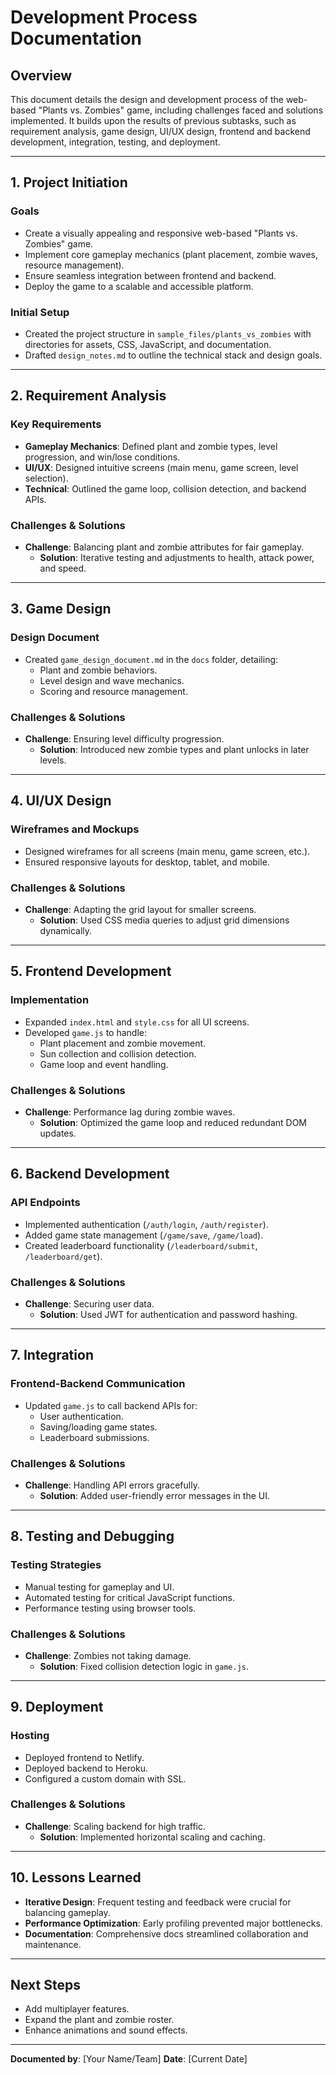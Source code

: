 # Development Process Documentation

## Overview
This document details the design and development process of the web-based "Plants vs. Zombies" game, including challenges faced and solutions implemented. It builds upon the results of previous subtasks, such as requirement analysis, game design, UI/UX design, frontend and backend development, integration, testing, and deployment.

---

## **1. Project Initiation**
### **Goals**
- Create a visually appealing and responsive web-based "Plants vs. Zombies" game.
- Implement core gameplay mechanics (plant placement, zombie waves, resource management).
- Ensure seamless integration between frontend and backend.
- Deploy the game to a scalable and accessible platform.

### **Initial Setup**
- Created the project structure in `sample_files/plants_vs_zombies` with directories for assets, CSS, JavaScript, and documentation.
- Drafted `design_notes.md` to outline the technical stack and design goals.

---

## **2. Requirement Analysis**
### **Key Requirements**
- **Gameplay Mechanics**: Defined plant and zombie types, level progression, and win/lose conditions.
- **UI/UX**: Designed intuitive screens (main menu, game screen, level selection).
- **Technical**: Outlined the game loop, collision detection, and backend APIs.

### **Challenges & Solutions**
- **Challenge**: Balancing plant and zombie attributes for fair gameplay.
  - **Solution**: Iterative testing and adjustments to health, attack power, and speed.

---

## **3. Game Design**
### **Design Document**
- Created `game_design_document.md` in the `docs` folder, detailing:
  - Plant and zombie behaviors.
  - Level design and wave mechanics.
  - Scoring and resource management.

### **Challenges & Solutions**
- **Challenge**: Ensuring level difficulty progression.
  - **Solution**: Introduced new zombie types and plant unlocks in later levels.

---

## **4. UI/UX Design**
### **Wireframes and Mockups**
- Designed wireframes for all screens (main menu, game screen, etc.).
- Ensured responsive layouts for desktop, tablet, and mobile.

### **Challenges & Solutions**
- **Challenge**: Adapting the grid layout for smaller screens.
  - **Solution**: Used CSS media queries to adjust grid dimensions dynamically.

---

## **5. Frontend Development**
### **Implementation**
- Expanded `index.html` and `style.css` for all UI screens.
- Developed `game.js` to handle:
  - Plant placement and zombie movement.
  - Sun collection and collision detection.
  - Game loop and event handling.

### **Challenges & Solutions**
- **Challenge**: Performance lag during zombie waves.
  - **Solution**: Optimized the game loop and reduced redundant DOM updates.

---

## **6. Backend Development**
### **API Endpoints**
- Implemented authentication (`/auth/login`, `/auth/register`).
- Added game state management (`/game/save`, `/game/load`).
- Created leaderboard functionality (`/leaderboard/submit`, `/leaderboard/get`).

### **Challenges & Solutions**
- **Challenge**: Securing user data.
  - **Solution**: Used JWT for authentication and password hashing.

---

## **7. Integration**
### **Frontend-Backend Communication**
- Updated `game.js` to call backend APIs for:
  - User authentication.
  - Saving/loading game states.
  - Leaderboard submissions.

### **Challenges & Solutions**
- **Challenge**: Handling API errors gracefully.
  - **Solution**: Added user-friendly error messages in the UI.

---

## **8. Testing and Debugging**
### **Testing Strategies**
- Manual testing for gameplay and UI.
- Automated testing for critical JavaScript functions.
- Performance testing using browser tools.

### **Challenges & Solutions**
- **Challenge**: Zombies not taking damage.
  - **Solution**: Fixed collision detection logic in `game.js`.

---

## **9. Deployment**
### **Hosting**
- Deployed frontend to Netlify.
- Deployed backend to Heroku.
- Configured a custom domain with SSL.

### **Challenges & Solutions**
- **Challenge**: Scaling backend for high traffic.
  - **Solution**: Implemented horizontal scaling and caching.

---

## **10. Lessons Learned**
- **Iterative Design**: Frequent testing and feedback were crucial for balancing gameplay.
- **Performance Optimization**: Early profiling prevented major bottlenecks.
- **Documentation**: Comprehensive docs streamlined collaboration and maintenance.

---

## **Next Steps**
- Add multiplayer features.
- Expand the plant and zombie roster.
- Enhance animations and sound effects.

---

**Documented by**: [Your Name/Team]
**Date**: [Current Date]